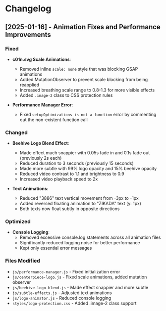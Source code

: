 # Changelog

## [2025-01-16] - Animation Fixes and Performance Improvements

### Fixed
- **c01n.svg Scale Animations**:
  - Removed inline `scale: none` style that was blocking GSAP animations
  - Added MutationObserver to prevent scale blocking from being reapplied
  - Increased breathing scale range to 0.8-1.3 for more visible effects
  - Added `.image-2` class to CSS protection rules

- **Performance Manager Error**:
  - Fixed `setupOptimizations is not a function` error by commenting out the non-existent function call

### Changed
- **Beehive Logo Blend Effect**:
  - Made effect much snappier with 0.05s fade in and 0.1s fade out (previously 2s each)
  - Reduced duration to 3 seconds (previously 15 seconds)
  - Made more subtle with 99% logo opacity and 15% beehive opacity
  - Reduced video contrast to 1.1 and brightness to 0.9
  - Increased video playback speed to 2x

- **Text Animations**:
  - Reduced "3886" text vertical movement from -3px to -1px
  - Added reversed floating animation to "ZIKADA" text (y: 1px)
  - Both texts now float subtly in opposite directions

### Optimized
- **Console Logging**:
  - Removed excessive console.log statements across all animation files
  - Significantly reduced logging noise for better performance
  - Kept only essential error messages

### Files Modified
- `js/performance-manager.js` - Fixed initialization error
- `js/centerpiece-logo.js` - Fixed scale animations, added mutation observer
- `js/beehive-logo-blend.js` - Made effect snappier and more subtle
- `js/subtle-effects.js` - Adjusted text animations
- `js/logo-animator.js` - Reduced console logging
- `styles/logo-protection.css` - Added .image-2 class support